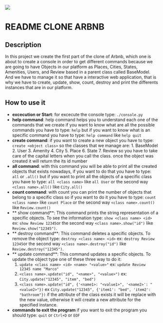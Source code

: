 ![](https://holbertonintranet.s3.amazonaws.com/uploads/medias/2018/6/65f4a1dd9c51265f49d0.png?X-Amz-Algorithm=AWS4-HMAC-SHA256&X-Amz-Credential=AKIARDDGGGOUXW7JF5MT%2F20191112%2Fus-east-1%2Fs3%2Faws4_request&X-Amz-Date=20191112T225437Z&X-Amz-Expires=86400&X-Amz-SignedHeaders=host&X-Amz-Signature=ec34fc29f3a2ec4e194de9ba80cb5132e3d464d9e6b88bd252231eb45a515206)

# README CLONE ARBNB
## Description 
In this project we create the first part of the clone of Arbnb, which one is about to create a console in order to get different commands because we are going to have Objects in our platform as Places, Cities, States, Amenities, Users, and Review based in a parent class called BaseModel. And we have to manage it so that have a interactive web application, that is why we have to create, update, show, count, destroy and print the differents instances that are in our platform.
## How to use it
- **excecution or Start**: 
  for excecute the console type:
  `./console.py`
- **help command**:
  help command helps you to understand each one of the commands that we create
  if you want to know what are all the possible commands you have to type:
  `help`
  but if you want to know what is an specific command you have to type:
  `help command` like `help quit`
- **create command**:
   if you want to create a new object you have to type:
    `create <object class>`
     so the classes that we manage are:
      1. BaseModel
       2. User
        3. Amenity
	 4. City
	  5. Place
	   6. State
	    7. Review
	     so you have to take care of the capital letters when you call the class.
	      once the object was created it will return the its id number
- **all command**:
   with this command you will be able to print all the created objects that exists
    nowadays, if you want to do that you have to type:
     `all` or `.all()`
      but if you want to print all the objects of a specific class you have to type:
       `all <class name>` like `all User` or the second way `<class name>.all()` like `City.all()`
- **count command**:
  with count you can print the number of objects that belong to a specific class
  so if you want to do it you have to type:
  `count <class name>` like `count Place` or the second way `<class name>.count()` like `Review.count()`
- ** show command**:
  This command prints the string representation of a specific objects. To see the information type:
  `show <class name> <id>` ex: `show Review 12345`or the second way `<class name>.show("id")` like `Review.show("12345")`.
- ** destroy command**:
  This command deletes a specific objects. To remove the object type:
  `destroy <class name> <id>` ex: `destroy Review 12345`or the second way `<class name>.destroy("id")` like `Review.destroy("12345")`.
- ** update command**:
  This command updates a specific objects. To update the object type one of these three way to do it:
  1. `update <class name> <id> <name> "<value>"` ex: `update Review 12345 name "Marco"`
  2. `<class name>.update("id", "<name>", "<value>")` ex: `City.update("12345", "item", "bed")`
  3.  `<class name>.update("id", {'<name1>: "<value1>", '<name2>': "<value2>"})` ex `City.update("12345", {'item1': "bed", 'item2': "bathroom"})`
   if the attribute of the class exists it will be replace with the new value, otherwise it will create a new attribute for the specified instance.
- **commands to exit the program**
   if you want to exit the program you should type:
    `quit` or `Ctrl+D` or `EOF`